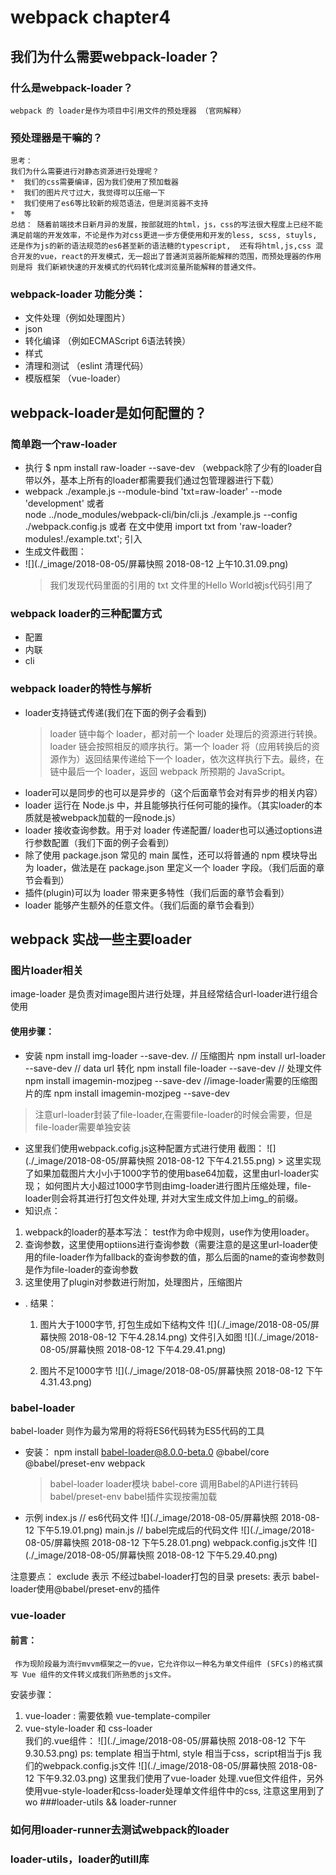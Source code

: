 # webpack chapter4
## 我们为什么需要webpack-loader？
###  什么是webpack-loader？
    webpack 的 loader是作为项目中引用文件的预处理器 （官网解释）
###  预处理器是干嘛的？
    
    思考：
    我们为什么需要进行对静态资源进行处理呢？
    *  我们的css需要编译，因为我们使用了预加载器
    *  我们的图片尺寸过大，我觉得可以压缩一下
    *  我们使用了es6等比较新的规范语法，但是浏览器不支持
    *  等
    总结： 随着前端技术日新月异的发展，按部就班的html，js，css的写法很大程度上已经不能满足前端的开发效率，不论是作为对css更进一步方便使用和开发的less, scss, stuyls, 还是作为js的新的语法规范的es6甚至新的语法糖的typescript,  还有将html,js,css 混合开发的vue，react的开发模式，无一超出了普通浏览器所能解释的范围，而预处理器的作用则是将 我们新颖快速的开发模式的代码转化成浏览量所能解释的普通文件。
###  webpack-loader 功能分类：
* 文件处理（例如处理图片）
* json  
* 转化编译 （例如ECMAScript 6语法转换）
* 样式 
* 清理和测试 （eslint 清理代码）
* 模版框架 （vue-loader）
##   webpack-loader是如何配置的？
### 简单跑一个raw-loader
* 执行 $ npm install raw-loader --save-dev   （webpack除了少有的loader自带以外，基本上所有的loader都需要我们通过包管理器进行下载）
* webpack ./example.js --module-bind 'txt=raw-loader'  --mode 'development'  或者  
    node ../node_modules/webpack-cli/bin/cli.js ./example.js --config ./webpack.config.js 或者
     在文中使用 import txt from 'raw-loader?modules!./example.txt'; 引入
* 生成文件截图：
* ![](./_image/2018-08-05/屏幕快照 2018-08-12 上午10.31.09.png)
   >  我们发现代码里面的引用的 txt 文件里的Hello World被js代码引用了
###  webpack loader的三种配置方式
*  配置
* 内联
* cli
###  webpack  loader的特性与解析
* loader支持链式传递(我们在下面的例子会看到)
    >  loader 链中每个 loader，都对前一个 loader 处理后的资源进行转换。loader 链会按照相反的顺序执行。第一个 loader 将（应用转换后的资源作为）返回结果传递给下一个 loader，依次这样执行下去。最终，在链中最后一个 loader，返回 webpack 所预期的 JavaScript。
*  loader可以是同步的也可以是异步的（这个后面章节会对有异步的相关内容）
* loader 运行在 Node.js 中，并且能够执行任何可能的操作。（其实loader的本质就是被webpack加载的一段node.js）
* loader 接收查询参数。用于对 loader 传递配置/ loader也可以通过options进行参数配置（我们下面的例子会看到）
* 除了使用 package.json 常见的 main 属性，还可以将普通的 npm 模块导出为 loader，做法是在 package.json 里定义一个 loader 字段。（我们后面的章节会看到）
* 插件(plugin)可以为 loader 带来更多特性（我们后面的章节会看到）
* loader 能够产生额外的任意文件。（我们后面的章节会看到）


## webpack 实战一些主要loader

### 图片loader相关
image-loader 是负责对image图片进行处理，并且经常结合url-loader进行组合使用
#### 使用步骤：
* 安装
       npm install img-loader --save-dev.  // 压缩图片
       npm install url-loader --save-dev    // data url 转化
       npm install file-loader --save-dev // 处理文件
       npm install  imagemin-mozjpeg --save-dev //image-loader需要的压缩图片的库
       npm install imagemin-mozjpeg --save-dev

> 注意url-loader封装了file-loader,在需要file-loader的时候会需要，但是file-loader需要单独安装
* 这里我们使用webpack.cofig.js这种配置方式进行使用
       截图：
![](./_image/2018-08-05/屏幕快照 2018-08-12 下午4.21.55.png)
       >  这里实现了如果加载图片大小小于1000字节的使用base64加载，这里由url-loader实现； 如何图片大小超过1000字节则由img-loader进行图片压缩处理，file-loader则会将其进行打包文件处理,  并对大宝生成文件加上img_的前缀。
*  知识点：
  1. webpack的loader的基本写法： test作为命中规则，use作为使用loader。 
  2. 查询参数，这里使用optiions进行查询参数（需要注意的是这里url-loader使用的file-loader作为fallback的查询参数的值，那么后面的name的查询参数则是作为file-loader的查询参数
  3. 这里使用了plugin对参数进行附加，处理图片，压缩图片
* .  结果：
     1. 图片大于1000字节, 打包生成如下结构文件
  ![](./_image/2018-08-05/屏幕快照 2018-08-12 下午4.28.14.png)
      文件引入如图
![](./_image/2018-08-05/屏幕快照 2018-08-12 下午4.29.41.png)

  1. 图片不足1000字节
![](./_image/2018-08-05/屏幕快照 2018-08-12 下午4.31.43.png)
### babel-loader
babel-loader 则作为最为常用的将将ES6代码转为ES5代码的工具 
* 安装：
    npm install babel-loader@8.0.0-beta.0 @babel/core @babel/preset-env webpack
    > babel-loader loader模块
    > babel-core 调用Babel的API进行转码
    > babel/preset-env babel插件实现按需加载
* 示例
    index.js // es6代码文件
![](./_image/2018-08-05/屏幕快照 2018-08-12 下午5.19.01.png)
main.js // babel完成后的代码文件
![](./_image/2018-08-05/屏幕快照 2018-08-12 下午5.28.01.png)
webpack.config.js文件
![](./_image/2018-08-05/屏幕快照 2018-08-12 下午5.29.40.png)

注意要点：
exclude 表示 不经过babel-loader打包的目录
presets: 表示 babel-loader使用@babel/preset-env的插件
### vue-loader
#### 前言：
     作为现阶段最为流行mvvm框架之一的vue，它允许你以一种名为单文件组件 (SFCs)的格式撰写 Vue 组件的文件转义成我们所熟悉的js文件。
安装步骤：
1.  vue-loader :  需要依赖 vue-template-compiler
2. vue-style-loader  和 css-loader   
我们的.vue组件：
![](./_image/2018-08-05/屏幕快照 2018-08-12 下午9.30.53.png)
ps: template 相当于html, style 相当于css，script相当于js
我们的webpack.config.js文件
![](./_image/2018-08-05/屏幕快照 2018-08-12 下午9.32.03.png)
这里我们使用了vue-loader 处理.vue但文件组件，另外使用vue-style-loader和css-loader处理单文件组件中的css, 注意这里用到了wo
###loader-utils && loader-runner
### 如何用loader-runner去测试webpack的loader
### loader-utils，loader的utill库
